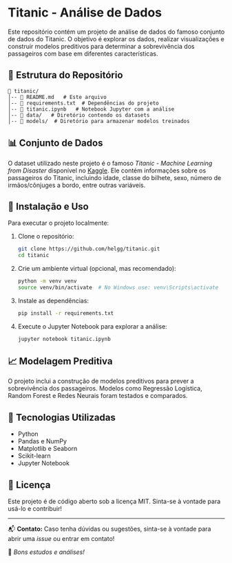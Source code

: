 # Titanic - Análise de Dados

Este repositório contém um projeto de análise de dados do famoso conjunto de dados do Titanic. O objetivo é explorar os dados, realizar visualizações e construir modelos preditivos para determinar a sobrevivência dos passageiros com base em diferentes características.

## 📂 Estrutura do Repositório

```
📁 titanic/
│-- 📄 README.md   # Este arquivo
│-- 📄 requirements.txt  # Dependências do projeto
│-- 📄 titanic.ipynb   # Notebook Jupyter com a análise
│-- 📁 data/   # Diretório contendo os datasets
│-- 📁 models/  # Diretório para armazenar modelos treinados
```

## 📊 Conjunto de Dados

O dataset utilizado neste projeto é o famoso *Titanic - Machine Learning from Disaster* disponível no [Kaggle](https://www.kaggle.com/competitions/titanic). Ele contém informações sobre os passageiros do Titanic, incluindo idade, classe do bilhete, sexo, número de irmãos/cônjuges a bordo, entre outras variáveis.

## 🔧 Instalação e Uso

Para executar o projeto localmente:

1. Clone o repositório:

   ```bash
   git clone https://github.com/helgg/titanic.git
   cd titanic
   ```

2. Crie um ambiente virtual (opcional, mas recomendado):

   ```bash
   python -m venv venv
   source venv/bin/activate  # No Windows use: venv\Scripts\activate
   ```

3. Instale as dependências:

   ```bash
   pip install -r requirements.txt
   ```

4. Execute o Jupyter Notebook para explorar a análise:

   ```bash
   jupyter notebook titanic.ipynb
   ```

## 📈 Modelagem Preditiva

O projeto inclui a construção de modelos preditivos para prever a sobrevivência dos passageiros. Modelos como Regressão Logística, Random Forest e Redes Neurais foram testados e comparados.

## 📌 Tecnologias Utilizadas

- Python
- Pandas e NumPy
- Matplotlib e Seaborn
- Scikit-learn
- Jupyter Notebook

## 📜 Licença

Este projeto é de código aberto sob a licença MIT. Sinta-se à vontade para usá-lo e contribuir!

---

📬 **Contato:** Caso tenha dúvidas ou sugestões, sinta-se à vontade para abrir uma *issue* ou entrar em contato!

🚀 _Bons estudos e análises!_
